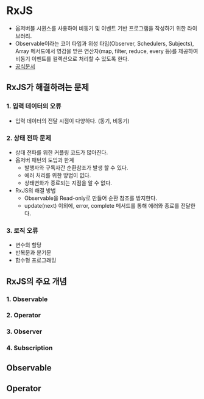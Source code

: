 # RxJS

- 옵저버블 시퀀스를 사용하여 비동기 및 이벤트 기반 프로그램을 작성하기 위한 라이브러리.
- Observable이라는 코어 타입과 위성 타입(Observer, Schedulers, Subjects), Array 메서드에서 영감을 받은 연산자(map, filter, reduce, every 등)를 제공하여 비동기 이벤트를 컬렉션으로 처리할 수 있도록 한다.
- [공식문서](https://rxjs.dev/guide/overview)

## RxJS가 해결하려는 문제

### 1. 입력 데이터의 오류

- 입력 데이터의 전달 시점이 다양하다. (동기, 비동기)

### 2. 상태 전파 문제

- 상태 전파를 위한 커플링 코드가 많아진다.
- 옵저버 패턴의 도입과 한계
  - 발행자와 구독자간 순환참조가 발생 할 수 있다.
  - 에러 처리를 위한 방법이 없다.
  - 상태변화가 종료되는 지점을 알 수 없다.
- RxJS의 해결 방법
  - Observable을 Read-only로 만들어 순환 참조를 방지한다.
  - update(next) 이외에, error, complete 메서드를 통해 에러와 종료를 전달한다.

### 3. 로직 오류

- 변수의 할당
- 반복문과 분기문
- 함수형 프로그래밍

## RxJS의 주요 개념

### 1. Observable

### 2. Operator

### 3. Observer

### 4. Subscription

## Observable

## Operator
